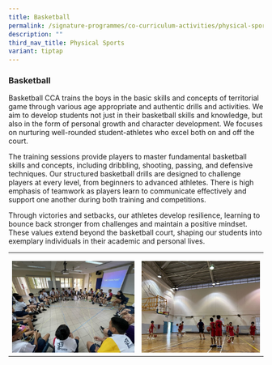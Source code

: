 ```yaml
---
title: Basketball
permalink: /signature-programmes/co-curriculum-activities/physical-sports/basketball/
description: ""
third_nav_title: Physical Sports
variant: tiptap
---
```

<h3><strong>Basketball</strong></h3>
<p>Basketball CCA trains the boys in the basic skills and concepts of territorial
game through various age appropriate and authentic drills and activities.
We aim to develop students not just in their basketball skills and knowledge,
but also in the form of personal growth and character development. We focuses
on nurturing well-rounded student-athletes who excel both on and off the
court.</p>
<p>The training sessions provide players to master fundamental basketball
skills and concepts, including dribbling, shooting, passing, and defensive
techniques. Our structured basketball drills are designed to challenge
players at every level, from beginners to advanced athletes. There is high
emphasis of teamwork as players learn to communicate effectively and support
one another during both training and competitions.</p>
<p>Through victories and setbacks, our athletes develop resilience, learning
to bounce back stronger from challenges and maintain a positive mindset.
These values extend beyond the basketball court, shaping our students into
exemplary individuals in their academic and personal lives.</p>
<table style="minWidth: 50px">
<colgroup>
<col>
<col>
</colgroup>
<tbody>
<tr>
<td rowspan="1" colspan="1">
<p></p>
<div class="isomer-image-wrapper">
<img style="width: 100%" height="auto" width="100%" alt="" src="/images/Basketball_2.jpg">
</div>
</td>
<td rowspan="1" colspan="1">
<p></p>
<div class="isomer-image-wrapper">
<img style="width: 100%" height="auto" width="100%" alt="" src="/images/Basketball_1.jpg">
</div>
</td>
</tr>
</tbody>
</table>
<p></p>